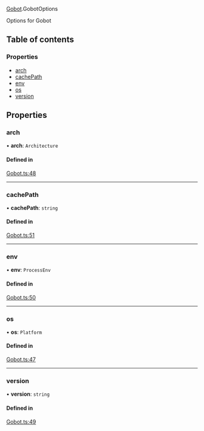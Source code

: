 [Gobot](../modules/Gobot.md).GobotOptions

Options for Gobot

## Table of contents

### Properties

- [arch](Gobot.GobotOptions.md#arch)
- [cachePath](Gobot.GobotOptions.md#cachepath)
- [env](Gobot.GobotOptions.md#env)
- [os](Gobot.GobotOptions.md#os)
- [version](Gobot.GobotOptions.md#version)

## Properties

### arch

• **arch**: `Architecture`

#### Defined in

[Gobot.ts:48](https://github.com/benallfree/gobot/blob/v1.0.0-alpha.20/src/Gobot.ts#L48)

___

### cachePath

• **cachePath**: `string`

#### Defined in

[Gobot.ts:51](https://github.com/benallfree/gobot/blob/v1.0.0-alpha.20/src/Gobot.ts#L51)

___

### env

• **env**: `ProcessEnv`

#### Defined in

[Gobot.ts:50](https://github.com/benallfree/gobot/blob/v1.0.0-alpha.20/src/Gobot.ts#L50)

___

### os

• **os**: `Platform`

#### Defined in

[Gobot.ts:47](https://github.com/benallfree/gobot/blob/v1.0.0-alpha.20/src/Gobot.ts#L47)

___

### version

• **version**: `string`

#### Defined in

[Gobot.ts:49](https://github.com/benallfree/gobot/blob/v1.0.0-alpha.20/src/Gobot.ts#L49)
